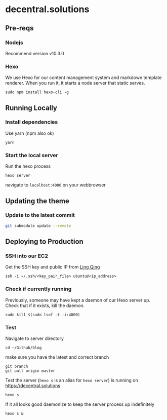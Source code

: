 # decentral.solutions


## Pre-reqs

### Nodejs
Recommend version v10.3.0    

  
### Hexo
We use Hexo for our content management system and markdown template renderer. When you run it, it starts a node server that static serves.   
```
sudo npm install hexo-cli -g
```

## Running Locally

### Install dependencies
Use yarn (npm also ok)   
```
yarn
```

### Start the local server
Run the hexo process   
```
hexo server
```
navigate to `localhost:4000` on your webbrowser

## Updating the theme 

### Update to the latest commit
```bash
git submodule update --remote
```

## Deploying to Production

### SSH into our EC2
Get the SSH key and public IP from [Ling Qing](https://github.com/lingqingmeng)
```
ssh -i ~/.ssh/<key_pair_file> ubuntu@<ip_address>
```

### Check if currently running
Previously, someone may have kept a daemon of our Hexo server up. Check that if it exists, kill the daemon.
```
sudo kill $(sudo lsof -t -i:4000)
```

### Test 
Navigate to server directory  
```
cd ~/Github/blog
```
make sure you have the latest and correct branch
```
git branch
git pull origin master
```
Test the server (`hexo s` is an alias for `hexo server`) is running on https://decentral.solutions
```
hexo s
```
If it all looks good daemonize to keep the server process up indefinitely
```
hexo s &
```


